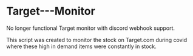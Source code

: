 # Target---Monitor
No longer functional Target monitor with discord webhook support.

This script was created to monitor the stock on Target.com during covid where these high in demand items were constantly in stock.
